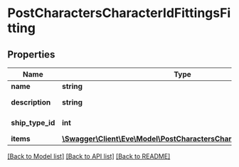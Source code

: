 # PostCharactersCharacterIdFittingsFitting

## Properties
Name | Type | Description | Notes
------------ | ------------- | ------------- | -------------
**name** | **string** | name string | 
**description** | **string** | description string | 
**ship_type_id** | **int** | ship_type_id integer | 
**items** | [**\Swagger\Client\Eve\Model\PostCharactersCharacterIdFittingsItem[]**](PostCharactersCharacterIdFittingsItem.md) | items array | 

[[Back to Model list]](../README.md#documentation-for-models) [[Back to API list]](../README.md#documentation-for-api-endpoints) [[Back to README]](../README.md)


